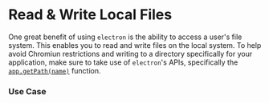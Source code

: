 # Read & Write Local Files

One great benefit of using `electron` is the ability to access a user's file system. This enables you to read and write files on the local system. To help avoid Chromiun restrictions and writing to a directory specifically for your application, make sure to take use of `electron`'s APIs, specifically the [`app.getPath(name)`](https://electron.atom.io/docs/api/app/#appgetpathname) function.

### Use Case




